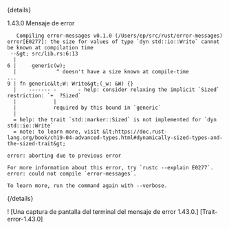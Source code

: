 {details}

 <summary>1.43.0 Mensaje de error</summary>


```
   Compiling error-messages v0.1.0 (/Users/ep/src/rust/error-messages)
error[E0277]: the size for values of type `dyn std::io::Write` cannot be known at compilation time
 --&gt; src/lib.rs:6:13
  |
6 |     generic(w);
  |             ^ doesn't have a size known at compile-time
...
9 | fn generic&lt;W: Write&gt;(_w: &W) {}
  |    ------- -       - help: consider relaxing the implicit `Sized` restriction: `+  ?Sized`
  |            |
  |            required by this bound in `generic`
  |
  = help: the trait `std::marker::Sized` is not implemented for `dyn std::io::Write`
  = note: to learn more, visit &lt;https://doc.rust-lang.org/book/ch19-04-advanced-types.html#dynamically-sized-types-and-the-sized-trait&gt;

error: aborting due to previous error

For more information about this error, try `rustc --explain E0277`.
error: could not compile `error-messages`.

To learn more, run the command again with --verbose.
```

{/details}

! [Una captura de pantalla del terminal del mensaje de error 1.43.0.] [Trait-error-1.43.0]
